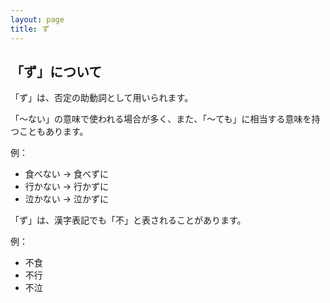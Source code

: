 ```yaml
---
layout: page
title: ず
---
```

## 「ず」について

「ず」は、否定の助動詞として用いられます。

「〜ない」の意味で使われる場合が多く、また、「〜ても」に相当する意味を持つこともあります。

例：

- 食べない → 食べずに
- 行かない → 行かずに
- 泣かない → 泣かずに

「ず」は、漢字表記でも「不」と表されることがあります。

例：

- 不食
- 不行
- 不泣